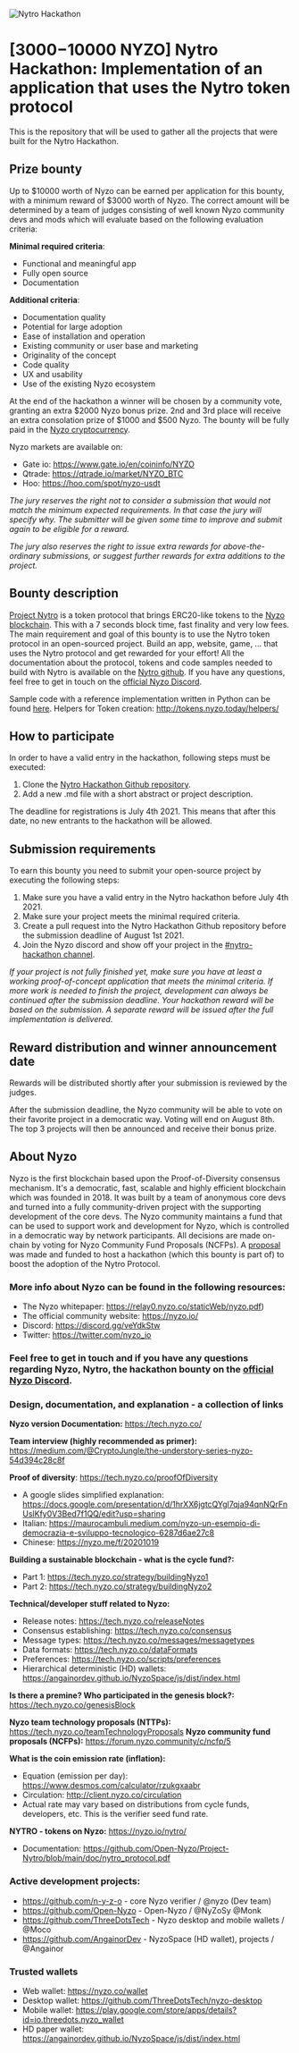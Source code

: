 ![Nytro Hackathon](https://user-images.githubusercontent.com/64868886/118055725-f27af280-b388-11eb-8505-aee83ea9326e.png)

# [$3000-$10000 NYZO] Nytro Hackathon: Implementation of an application that uses the Nytro token protocol

This is the repository that will be used to gather all the projects that were built for the Nytro Hackathon.


## Prize bounty
Up to $10000 worth of Nyzo can be earned per application for this bounty, with a minimum reward of $3000 worth of Nyzo. The correct amount will be determined by a team of judges consisting of well known Nyzo community devs and mods which will evaluate based on the following evaluation criteria:

**Minimal required criteria**:
- Functional and meaningful app
- Fully open source
- Documentation

**Additional criteria**:
- Documentation quality
- Potential for large adoption
- Ease of installation and operation
- Existing community or user base and marketing
- Originality of the concept
- Code quality
- UX and usability
- Use of the existing Nyzo ecosystem

At the end of the hackathon a winner will be chosen by a community vote, granting an extra $2000 Nyzo bonus prize. 2nd and 3rd place will receive an extra consolation prize of $1000 and $500 Nyzo. The bounty will be fully paid in the [Nyzo cryptocurrency](https://www.coingecko.com/en/coins/nyzo). 

Nyzo markets are available on:
- Gate io: https://www.gate.io/en/coininfo/NYZO
- Qtrade: https://qtrade.io/market/NYZO_BTC
- Hoo: https://hoo.com/spot/nyzo-usdt

*The jury reserves the right not to consider a submission that would not match the minimum expected requirements. In that case the jury will specify why. The submitter will be given some time to improve and submit again to be eligible for a reward.*

*The jury also reserves the right to issue extra rewards for above-the-ordinary submissions, or suggest further rewards for extra additions to the project.*


## Bounty description
[Project Nytro](https://github.com/Open-Nyzo/Project-Nytro) is a token protocol that brings ERC20-like tokens to the [Nyzo blockchain](). This with a 7 seconds block time, fast finality and very low fees. The main requirement and goal of this bounty is to use the Nytro token protocol in an open-sourced project. Build an app, website, game, ... that uses the Nytro protocol and get rewarded for your effort! All the documentation about the protocol, tokens and code samples needed to build with Nytro is available on the [Nytro github](https://github.com/Open-Nyzo/Project-Nytro). If you have any questions, feel free to get in touch on the [official Nyzo Discord](https://discord.gg/veYdkStw).

Sample code with a reference implementation written in Python can be found [here](https://github.com/Open-Nyzo/Project-Nytro/tree/main/implementations/tokens). 
Helpers for Token creation: http://tokens.nyzo.today/helpers/


## How to participate
In order to have a valid entry in the hackathon, following steps must be executed:
1. Clone the [Nytro Hackathon Github repository](https://github.com/Open-Nyzo/Nytro-Hackathon).
2. Add a new .md file with a short abstract or project description.

The deadline for registrations is July 4th 2021. This means that after this date, no new entrants to the hackathon will be allowed.


## Submission requirements
To earn this bounty you need to submit your open-source project by executing the following steps:
1. Make sure you have a valid entry in the Nytro hackathon before July 4th 2021.
2. Make sure your project meets the minimal required criteria.
3. Create a pull request into the Nytro Hackathon Github repository before the submission deadline of August 1st 2021.
4. Join the Nyzo discord and show off your project in the [#nytro-hackathon channel](https://discord.gg/c3dxE5C6K3).

*If your project is not fully finished yet, make sure you have at least a working proof-of-concept application that meets the minimal criteria. If more work is needed to finish the project, development can always be continued after the submission deadline. Your hackathon reward will be based on the submission. A separate reward will be issued after the full implementation is delivered.*


## Reward distribution and winner announcement date
Rewards will be distributed shortly after your submission is reviewed by the judges. 

After the submission deadline, the Nyzo community will be able to vote on their favorite project in a democratic way. Voting will end on August 8th. The top 3 projects will then be announced and receive their bonus prize.


## About Nyzo
Nyzo is the first blockchain based upon the Proof-of-Diversity consensus mechanism. It's a democratic, fast, scalable and highly efficient blockchain which was founded in 2018. It was built by a team of anonymous core devs and turned into a fully community-driven project with the supporting development of the core devs. The Nyzo community maintains a fund that can be used to support work and development for Nyzo, which is controlled in a democratic way by network participants. All decisions are made on-chain by voting for Nyzo Community Fund Proposals (NCFPs). A [proposal](https://forum.nyzo.community/t/ncfp-21-nytro-hackathon/390) was made and funded to host a hackathon (which this bounty is part of) to boost the adoption of the Nytro Protocol.


### More info about Nyzo can be found in the following resources:
- The Nyzo whitepaper: https://relay0.nyzo.co/staticWeb/nyzo.pdf)
- The official community website: https://nyzo.io/ 
- Discord: https://discord.gg/veYdkStw
- Twitter: https://twitter.com/nyzo_io


### Feel free to get in touch and if you have any questions regarding Nyzo, Nytro, the hackathon bounty on the [official Nyzo Discord](https://discord.gg/c3dxE5C6K3).


### Design, documentation, and explanation - a collection of links

**Nyzo version Documentation:** https://tech.nyzo.co/

**Team interview (highly recommended as primer):** https://medium.com/@CryptoJungle/the-understory-series-nyzo-54d394c28c8f

**Proof of diversity**: https://tech.nyzo.co/proofOfDiversity
- A google slides simplified explanation: https://docs.google.com/presentation/d/1hrXX6jgtcQYgl7qja94qnNQrFnUslKfy0V3Bed7f1QQ/edit?usp=sharing
- Italian: https://maurocambuli.medium.com/nyzo-un-esempio-di-democrazia-e-sviluppo-tecnologico-6287d6ae27c8
- Chinese: https://nyzo.me/f/20201019

**Building a sustainable blockchain - what is the cycle fund?:**
- Part 1: https://tech.nyzo.co/strategy/buildingNyzo1
- Part 2: https://tech.nyzo.co/strategy/buildingNyzo2

**Technical/developer stuff related to Nyzo:**
- Release notes: https://tech.nyzo.co/releaseNotes
- Consensus establishing: https://tech.nyzo.co/consensus
- Message types: https://tech.nyzo.co/messages/messagetypes
- Data formats: https://tech.nyzo.co/dataFormats
- Preferences: https://tech.nyzo.co/scripts/preferences
- Hierarchical deterministic (HD) wallets: https://angainordev.github.io/NyzoSpace/js/dist/index.html

**Is there a premine? Who participated in the genesis block?:** https://tech.nyzo.co/genesisBlock

**Nyzo team technology proposals (NTTPs):** https://tech.nyzo.co/teamTechnologyProposals
**Nyzo community fund proposals (NCFPs):** https://forum.nyzo.community/c/ncfp/5

**What is the coin emission rate (inflation):**
- Equation (emission per day): https://www.desmos.com/calculator/rzukgxaabr
- Circulation: http://client.nyzo.co/circulation
- Actual rate may vary based on distributions from cycle funds, developers, etc. This is the verifier seed fund rate.

**NYTRO - tokens on Nyzo:** https://nyzo.io/nytro/
- Documentation: https://github.com/Open-Nyzo/Project-Nytro/blob/main/doc/nytro_protocol.pdf

### Active development projects:
- https://github.com/n-y-z-o - core Nyzo verifier / @nyzo (Dev team)
- https://github.com/Open-Nyzo - Open-Nyzo / @NyZoSy @Monk
- https://github.com/ThreeDotsTech - Nyzo desktop and mobile wallets / @Moco 
- https://github.com/AngainorDev - NyzoSpace (HD wallet), projects / @Angainor


### Trusted wallets
- Web wallet: https://nyzo.co/wallet
- Desktop wallet: https://github.com/ThreeDotsTech/nyzo-desktop
- Mobile wallet: https://play.google.com/store/apps/details?id=io.threedots.nyzo_wallet
- HD paper wallet: https://angainordev.github.io/NyzoSpace/js/dist/index.html



